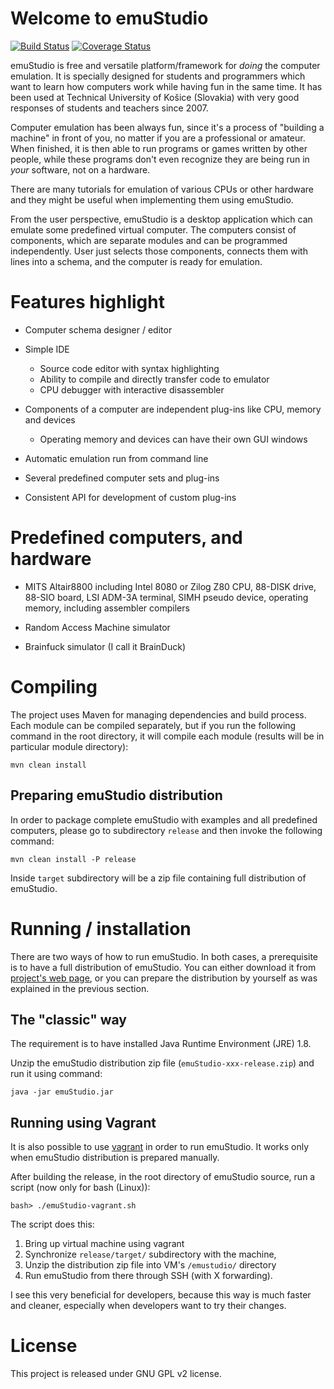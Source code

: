 # Welcome to emuStudio
[![Build Status](https://travis-ci.org/vbmacher/emuStudio.png)](https://travis-ci.org/vbmacher/emuStudio)
[![Coverage Status](https://coveralls.io/repos/vbmacher/emuStudio/badge.png?branch=branch-0_39)](https://coveralls.io/r/vbmacher/emuStudio?branch=branch-0_39)

emuStudio is free and versatile platform/framework for *doing* the computer emulation. It is specially designed for
students and programmers which want to learn how computers work while having fun in the same time. It has been used
at Technical University of Košice (Slovakia) with very good responses of students and teachers since 2007.

Computer emulation has been always fun, since it's a process of "building a machine" in front of you, no matter if you
are a professional or amateur. When finished, it is then able to run programs or games written by other people, while
these programs don't even recognize they are being run in *your* software, not on a hardware.

There are many tutorials for emulation of various CPUs or other hardware and they might be useful when
implementing them using emuStudio.

From the user perspective, emuStudio is a desktop application which can emulate some predefined virtual computer.
The computers consist of components, which are separate modules and can be programmed independently. User just
selects those components, connects them with lines into a schema, and the computer is ready for emulation.

# Features highlight

* Computer schema designer / editor

* Simple IDE
    - Source code editor with syntax highlighting
    - Ability to compile and directly transfer code to emulator
    - CPU debugger with interactive disassembler
    
* Components of a computer are independent plug-ins like CPU, memory and devices
    - Operating memory and devices can have their own GUI windows
    
* Automatic emulation run from command line

* Several predefined computer sets and plug-ins

* Consistent API for development of custom plug-ins

# Predefined computers, and hardware

* MITS Altair8800 including Intel 8080 or Zilog Z80 CPU, 88-DISK drive, 88-SIO board,
  LSI ADM-3A terminal, SIMH pseudo device, operating memory, including assembler compilers

* Random Access Machine simulator

* Brainfuck simulator (I call it BrainDuck)

# Compiling

The project uses Maven for managing dependencies and build process. Each module can be compiled separately,
but if you run the following command in the root directory, it will compile each module (results will be in particular
module directory):

```
mvn clean install
```

## Preparing emuStudio distribution

In order to package complete emuStudio with examples and all predefined computers, please go to subdirectory `release` and then
invoke the following command:

```
mvn clean install -P release
```

Inside `target` subdirectory will be a zip file containing full distribution of emuStudio.

# Running / installation

There are two ways of how to run emuStudio. In both cases, a prerequisite is to have a full distribution of emuStudio.
You can either download it from [project's web page](http://emustudio.sourceforge.net/downloads.html),
or you can prepare the distribution by yourself as was explained in the previous section.

## The "classic" way

The requirement is to have installed Java Runtime Environment (JRE) 1.8.

Unzip the emuStudio distribution zip file (`emuStudio-xxx-release.zip`) and run it using command:

```
java -jar emuStudio.jar
```

## Running using Vagrant

It is also possible to use [vagrant](https://www.vagrantup.com/) in order to run emuStudio. It works only when emuStudio
distribution is prepared manually.

After building the release, in the root directory of emuStudio source, run a script (now only for bash (Linux)):

```
bash> ./emuStudio-vagrant.sh
```

The script does this:

1. Bring up virtual machine using vagrant
2. Synchronize `release/target/` subdirectory with the machine,
3. Unzip the distribution zip file into VM's `/emustudio/` directory
4. Run emuStudio from there through SSH (with X forwarding). 

I see this very beneficial for developers, because this way is much faster and cleaner, especially when developers
want to try their changes. 

# License

This project is released under GNU GPL v2 license.
